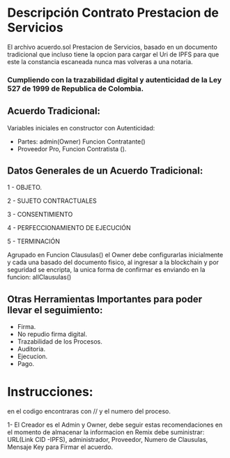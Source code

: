 # Descripción Contrato Prestacion de Servicios
El archivo acuerdo.sol Prestacion de Servicios, basado en un documento tradicional que incluso tiene la opcion para cargar el Uri de IPFS para que este la constancia escaneada nunca mas volveras a una notaria.

### Cumpliendo con la trazabilidad digital y autenticidad de la Ley 527 de 1999 de Republica de Colombia.

## Acuerdo Tradicional:
Variables iniciales en constructor con Autenticidad:

- Partes: admin(Owner) Funcion Contratante()
- Proveedor Pro, Funcion Contratista ().

## Datos Generales de un Acuerdo Tradicional:
1 - OBJETO.

2 - SUJETO CONTRACTUALES

3 - CONSENTIMIENTO

4 - PERFECCIONAMIENTO DE EJECUCIÓN

5 - TERMINACIÓN

Agrupado en Funcion Clausulas() el Owner debe configurarlas inicialmente y cada una basado del documento fisico, al ingresar a la blockchain y por seguridad se encripta, la unica forma de confirmar es enviando en la funcion: allClausulas() 

## Otras Herramientas Importantes para poder llevar el seguimiento:
- Firma.
- No repudio firma digital.
- Trazabilidad de los Procesos.
- Auditoria.
- Ejecucion.
- Pago.

# Instrucciones:
en el codigo encontraras con // y el numero del proceso.

1- El Creador es el Admin y Owner, debe seguir estas recomendaciones en el momento de almacenar la informacion en Remix debe suministrar: URL(Link CID -IPFS), administrador, Proveedor, Numero de Clausulas, Mensaje Key para Firmar el acuerdo.

